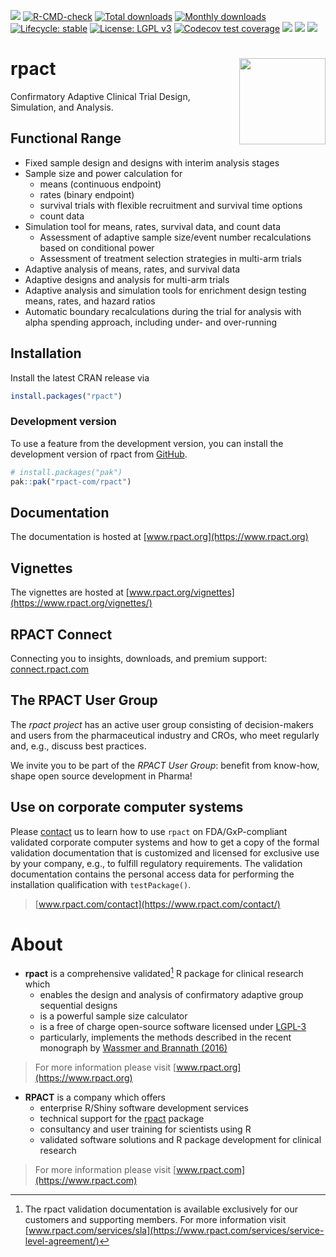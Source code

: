 <!-- README.md is generated from README.Rmd. Please edit that file -->

 <!-- badges: start -->
[![](https://www.r-pkg.org/badges/version/rpact)](https://cran.r-project.org/package=rpact) 
[![R-CMD-check](https://github.com/rpact-com/rpact/actions/workflows/R-CMD-check.yaml/badge.svg)](https://github.com/rpact-com/rpact/actions/workflows/R-CMD-check.yaml) 
[![Total downloads](https://cranlogs.r-pkg.org/badges/grand-total/rpact?color=blue)](https://CRAN.R-project.org/package=rpact) 
[![Monthly downloads](https://cranlogs.r-pkg.org/badges/rpact?color=blue)](https://CRAN.R-project.org/package=rpact) 
[![Lifecycle: stable](https://img.shields.io/badge/lifecycle-stable-brightgreen.svg)](https://lifecycle.r-lib.org/articles/stages.html#stable) 
[![License: LGPL v3](https://img.shields.io/badge/License-LGPL_v3-blue.svg)](https://www.gnu.org/licenses/lgpl-3.0) 
[![Codecov test coverage](https://codecov.io/gh/rpact-com/rpact/branch/main/graph/badge.svg)](https://app.codecov.io/gh/rpact-com/rpact?branch=main)
[![](https://img.shields.io/badge/DOI-10.1007/978--3--319--32562--0-yellow.svg?logo=doi)](https://doi.org/10.1007/978-3-319-32562-0) 
[![](https://img.shields.io/badge/RPACT-Cloud-blue.svg?logo=r)](https://rpact.shinyapps.io/cloud)
[![](https://img.shields.io/badge/RPACT-Connect-669999.svg?labelColor=336699)](https://rpact.shinyapps.io/connect)
 <!-- badges: end -->

# rpact <a href="https://www.rpact.com"><img src="man/figures/logo.png" align="right" height="138" /></a>

Confirmatory Adaptive Clinical Trial Design, Simulation, and Analysis.

## Functional Range

- Fixed sample design and designs with interim analysis stages
- Sample size and power calculation for
  - means (continuous endpoint)
  - rates (binary endpoint)
  - survival trials with flexible recruitment and survival time options
  - count data
- Simulation tool for means, rates, survival data, and count data
  - Assessment of adaptive sample size/event number recalculations based
    on conditional power
  - Assessment of treatment selection strategies in multi-arm trials
- Adaptive analysis of means, rates, and survival data
- Adaptive designs and analysis for multi-arm trials
- Adaptive analysis and simulation tools for enrichment design testing
  means, rates, and hazard ratios
- Automatic boundary recalculations during the trial for analysis with
  alpha spending approach, including under- and over-running

## Installation

Install the latest CRAN release via

``` r
install.packages("rpact")
```

### Development version

To use a feature from the development version, you can install the
development version of rpact from
[GitHub](https://github.com/rpact-com/rpact).

``` r
# install.packages("pak")
pak::pak("rpact-com/rpact")
```

## Documentation

The documentation is hosted at [www.rpact.org](https://www.rpact.org)

## Vignettes

The vignettes are hosted at
[www.rpact.org/vignettes](https://www.rpact.org/vignettes/)

## RPACT Connect

Connecting you to insights, downloads, and premium support:
[connect.rpact.com](https://rpact.shinyapps.io/connect)

## The RPACT User Group

The *rpact project* has an active user group consisting of
decision-makers and users from the pharmaceutical industry and CROs, who
meet regularly and, e.g., discuss best practices.

We invite you to be part of the *RPACT User Group*: benefit from
know-how, shape open source development in Pharma!

## Use on corporate computer systems

Please [contact](https://www.rpact.com/contact/) us to learn how to use
`rpact` on FDA/GxP-compliant validated corporate computer systems and
how to get a copy of the formal validation documentation that is
customized and licensed for exclusive use by your company, e.g., to
fulfill regulatory requirements. The validation documentation contains
the personal access data for performing the installation qualification
with `testPackage()`.

> [www.rpact.com/contact](https://www.rpact.com/contact/)

# About

- **rpact** is a comprehensive validated[^1] R package for clinical
  research which
  - enables the design and analysis of confirmatory adaptive group
    sequential designs
  - is a powerful sample size calculator
  - is a free of charge open-source software licensed under
    [LGPL-3](https://cran.r-project.org/web/licenses/LGPL-3)
  - particularly, implements the methods described in the recent
    monograph by [Wassmer and Brannath
    (2016)](https://doi.org/10.1007%2F978-3-319-32562-0)

> For more information please visit
> [www.rpact.org](https://www.rpact.org)

- **RPACT** is a company which offers
  - enterprise R/Shiny software development services
  - technical support for the
    [rpact](https://cran.r-project.org/package=rpact) package
  - consultancy and user training for scientists using R
  - validated software solutions and R package development for clinical
    research

> For more information please visit
> [www.rpact.com](https://www.rpact.com)

[^1]: The rpact validation documentation is available exclusively for
    our customers and supporting members. For more information visit
    [www.rpact.com/services/sla](https://www.rpact.com/services/service-level-agreement/)
